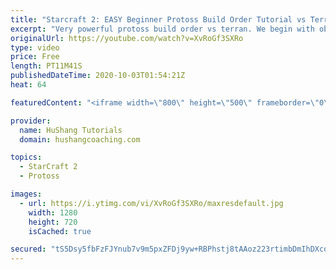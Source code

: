 ```yaml
---
title: "Starcraft 2: EASY Beginner Protoss Build Order Tutorial vs Terran [2020]"
excerpt: "Very powerful protoss build order vs terran. We begin with observers for scouting, blink for helping to defend terran early pressures and then transition into a formidable colossus/chargelot army which should safely get you to the mid-game phase!  0:00 Intro 0:56 Protoss Build Order vs Terran | Opening"
originalUrl: https://youtube.com/watch?v=XvRoGf3SXRo
type: video
price: Free
length: PT11M41S
publishedDateTime: 2020-10-03T01:54:21Z
heat: 64

featuredContent: "<iframe width=\"800\" height=\"500\" frameborder=\"0\" src=\"https://www.youtube.com/embed/XvRoGf3SXRo\" allow=\"accelerometer; autoplay; encrypted-media; gyroscope; picture-in-picture\" allowfullscreen></iframe>"

provider:
  name: HuShang Tutorials
  domain: hushangcoaching.com

topics:
  - StarCraft 2
  - Protoss

images:
  - url: https://i.ytimg.com/vi/XvRoGf3SXRo/maxresdefault.jpg
    width: 1280
    height: 720
    isCached: true

secured: "tS5Dsy5fbFzFJYnub7v9m5pxZFDj9yw+RBPhstj8tAAoz223rtimbDmIhDXcdFK/sl+Zt0vXxZWhLZ4bDv01zY2Fa90Z4awE2dFlMS8NcZ1evfuCyvQhP/EXAIPoZWxHpMMRB9fs9qS8gRlr9NkPmll5qIGXtv7ElywdIwmqH7X5YEG5qe571McScESlqvnNgO+Br5wWjVTTBLJa2xMj+qH7/z20AIesq+jfJ3xztmTkHBmDCZ6/T7b8H0BYBMOHYJ1iM9Z0tBrrWfDFsOOHoRRASX/bbLtFNGPhUQITTBLYL8v+shTUO10mXokZUDNiTPJkxM5S3pd3N8mMJu21yLs4ddZrkSuYeAzx2hAhIxWy6WCTiJjZrNxmqyrezN5eWTWH1btsqWmGjCW4zPkUK0qEpJIVw4QthqWm1CbXst8=;wJ1HDM2dHB9a2CylJWkbFA=="
---
```


